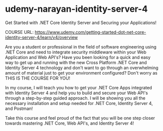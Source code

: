 # udemy-narayan-identity-server-4
Get Started with .NET Core Identity Server and Securing your Applications!

COURSE URL: https://www.udemy.com/getting-started-dot-net-core-identity-server-4/learn/v4/overview

Are you a student or professional in the field of software engineering using .NET Core and need to integrate security middleware within your Web Application and Web API's? Have you been looking for a quick and easy way to get up and running with the new Cross Platform .NET Core and Identity Server 4 technology and don't want to go through an overwhelming amount of material just to get your environment configured? Don't worry as THIS IS THE COURSE FOR YOU! 

In my course, I will teach you how to get your .NET Core Apps integrated with Identity Server 4 and help you to build and secure your Web API's through a step-by-step guided approach. I will be showing you all the necessary installation and setup needed for .NET Core, Identity Server 4, and Postman!

Take this course and feel proud of the fact that you will be one step closer towards mastering .NET Core, Web API's, and Identity Server 4!

